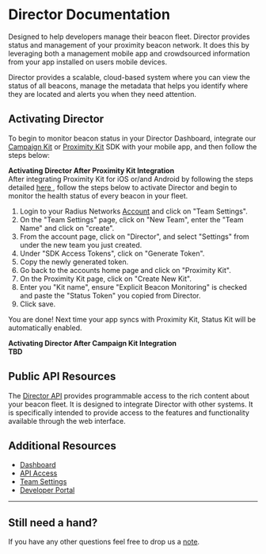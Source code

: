 # Director Documentation

Designed to help developers manage their beacon fleet. Director provides status
and management of your proximity beacon network. It does this by leveraging
both a management mobile app and crowdsourced information from your app
installed on users mobile devices.

Director provides a scalable, cloud-based system where you can view the status
of all beacons, manage the metadata that helps you identify where they are
located and alerts you when they need attention.

<h2> Activating Director </h1>
To begin to monitor beacon status in your Director Dashboard, integrate our <a href="https://campaignkit.radiusnetworks.com/docs/overview">Campaign Kit</a> or <a href= "https://proximitykit.radiusnetworks.com/docs/overview">Proximity Kit</a> SDK with your mobile app, and then follow the steps below:

<b> Activating Director After Proximity Kit Integration </b>
<br>
After integrating Proximity Kit for iOS or/and Android by following the steps detailed <a href= "https://proximitykit.radiusnetworks.com/docs/overview"> here </a>, follow the steps below to activate Director and begin to monitor the health status of every beacon in your fleet.

1. Login to your Radius Networks <a href="https://account.radiusnetworks.com"> Account</a> and click on "Team Settings".
2. On the "Team Settings" page, click on "New Team", enter the "Team Name" and click on "create".
3. From the account page, click on "Director", and select "Settings" from under the new team you just created.
4. Under "SDK Access Tokens", click on "Generate Token".
5. Copy the newly generated token.
6. Go back to the accounts home page and click on "Proximity Kit".
7. On the Proximity Kit page, click on "Create New Kit".
8. Enter you "Kit name", ensure "Explicit Beacon Monitoring" is checked and paste the "Status Token" you copied from Director.
9. Click save.

You are done! Next time your app syncs with Proximity Kit, Status Kit will be automatically enabled.

<b> Activating Director After Campaign Kit Integration </b> <br>
<strong> TBD </strong>

## Public API Resources

The [Director API](api) provides programmable access to the rich content
about your beacon fleet. It is designed to integrate Director with other
systems. It is specifically intended to provide access to the features and
functionality available through the web interface.

## Additional Resources

- [Dashboard](https://director.radiusnetworks.com/teams)
- [API Access](https://account.radiusnetworks.com/personal_tokens)
- [Team Settings](https://account.radiusnetworks.com/teams)
- [Developer Portal](http://developer.radiusnetworks.com)

---

## Still need a hand?

If you have any other questions feel free to drop us a [note](mailto:support@radiusnetworks.com).

